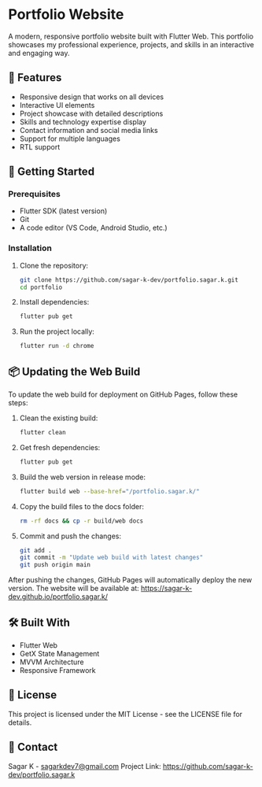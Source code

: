 # Portfolio Website

A modern, responsive portfolio website built with Flutter Web. This portfolio showcases my professional experience, projects, and skills in an interactive and engaging way.

## 🌟 Features

- Responsive design that works on all devices
- Interactive UI elements
- Project showcase with detailed descriptions
- Skills and technology expertise display
- Contact information and social media links
- Support for multiple languages
- RTL support

## 🚀 Getting Started

### Prerequisites

- Flutter SDK (latest version)
- Git
- A code editor (VS Code, Android Studio, etc.)

### Installation

1. Clone the repository:
   ```bash
   git clone https://github.com/sagar-k-dev/portfolio.sagar.k.git
   cd portfolio
   ```

2. Install dependencies:
   ```bash
   flutter pub get
   ```

3. Run the project locally:
   ```bash
   flutter run -d chrome
   ```

## 📦 Updating the Web Build

To update the web build for deployment on GitHub Pages, follow these steps:

1. Clean the existing build:
   ```bash
   flutter clean
   ```

2. Get fresh dependencies:
   ```bash
   flutter pub get
   ```

3. Build the web version in release mode:
   ```bash
   flutter build web --base-href="/portfolio.sagar.k/"
   ```

4. Copy the build files to the docs folder:
   ```bash
   rm -rf docs && cp -r build/web docs
   ```

5. Commit and push the changes:
   ```bash
   git add .
   git commit -m "Update web build with latest changes"
   git push origin main
   ```

After pushing the changes, GitHub Pages will automatically deploy the new version. The website will be available at: https://sagar-k-dev.github.io/portfolio.sagar.k/

## 🛠️ Built With

- Flutter Web
- GetX State Management
- MVVM Architecture
- Responsive Framework

## 📝 License

This project is licensed under the MIT License - see the LICENSE file for details.

## 📧 Contact

Sagar K - sagarkdev7@gmail.com
Project Link: https://github.com/sagar-k-dev/portfolio.sagar.k
